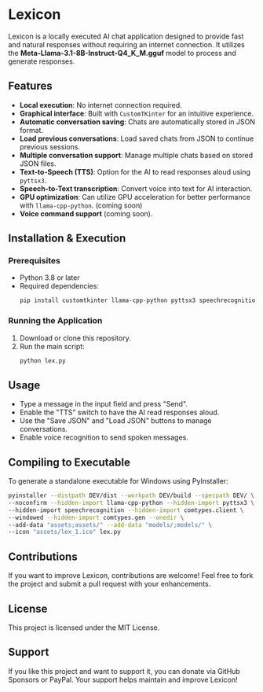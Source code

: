 # Lexicon

Lexicon is a locally executed AI chat application designed to provide fast and natural responses without requiring an internet connection. It utilizes the **Meta-Llama-3.1-8B-Instruct-Q4_K_M.gguf** model to process and generate responses.

## Features

- **Local execution**: No internet connection required.
- **Graphical interface**: Built with `CustomTKinter` for an intuitive experience.
- **Automatic conversation saving**: Chats are automatically stored in JSON format.
- **Load previous conversations**: Load saved chats from JSON to continue previous sessions.
- **Multiple conversation support**: Manage multiple chats based on stored JSON files.
- **Text-to-Speech (TTS)**: Option for the AI to read responses aloud using `pyttsx3`.
- **Speech-to-Text transcription**: Convert voice into text for AI interaction.
- **GPU optimization**: Can utilize GPU acceleration for better performance with `llama-cpp-python`. (coming soon)
- **Voice command support** (coming soon).

## Installation & Execution

### Prerequisites

- Python 3.8 or later
- Required dependencies:
  ```bash
  pip install customtkinter llama-cpp-python pyttsx3 speechrecognition
  ```

### Running the Application

1. Download or clone this repository.
2. Run the main script:
   ```bash
   python lex.py
   ```

## Usage

- Type a message in the input field and press "Send".
- Enable the "TTS" switch to have the AI read responses aloud.
- Use the "Save JSON" and "Load JSON" buttons to manage conversations.
- Enable voice recognition to send spoken messages.

## Compiling to Executable

To generate a standalone executable for Windows using PyInstaller:
```bash
pyinstaller --distpath DEV/dist --workpath DEV/build --specpath DEV/ \
--noconfirm --hidden-import llama-cpp-python --hidden-import pyttsx3 \
--hidden-import speechrecognition --hidden-import comtypes.client \
--windowed --hidden-import comtypes.gen --onedir \
--add-data "assets;assets/" --add-data "models/;models/" \
--icon "assets/lex_1.ico" lex.py
```

## Contributions

If you want to improve Lexicon, contributions are welcome! Feel free to fork the project and submit a pull request with your enhancements.

## License

This project is licensed under the MIT License.

## Support

If you like this project and want to support it, you can donate via GitHub Sponsors or PayPal. Your support helps maintain and improve Lexicon!

